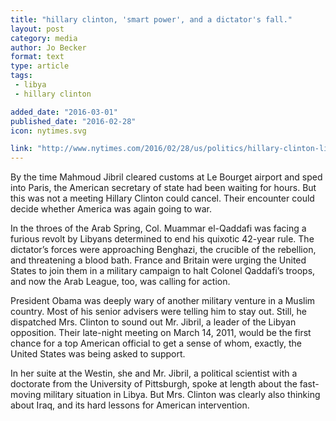 ```yaml
---
title: "hillary clinton, 'smart power', and a dictator's fall."
layout: post
category: media
author: Jo Becker
format: text
type: article
tags: 
 - libya
 - hillary clinton

added_date: "2016-03-01"
published_date: "2016-02-28"
icon: nytimes.svg

link: "http://www.nytimes.com/2016/02/28/us/politics/hillary-clinton-libya.html"
---
```


By the time Mahmoud Jibril cleared customs at Le Bourget airport and sped into Paris, the American secretary of state had been waiting for hours. But this was not a meeting Hillary Clinton could cancel. Their encounter could decide whether America was again going to war.

In the throes of the Arab Spring, Col. Muammar el-Qaddafi was facing a furious revolt by Libyans determined to end his quixotic 42-year rule. The dictator’s forces were approaching Benghazi, the crucible of the rebellion, and threatening a blood bath. France and Britain were urging the United States to join them in a military campaign to halt Colonel Qaddafi’s troops, and now the Arab League, too, was calling for action.

President Obama was deeply wary of another military venture in a Muslim country. Most of his senior advisers were telling him to stay out. Still, he dispatched Mrs. Clinton to sound out Mr. Jibril, a leader of the Libyan opposition. Their late-night meeting on March 14, 2011, would be the first chance for a top American official to get a sense of whom, exactly, the United States was being asked to support.

In her suite at the Westin, she and Mr. Jibril, a political scientist with a doctorate from the University of Pittsburgh, spoke at length about the fast-moving military situation in Libya. But Mrs. Clinton was clearly also thinking about Iraq, and its hard lessons for American intervention.

